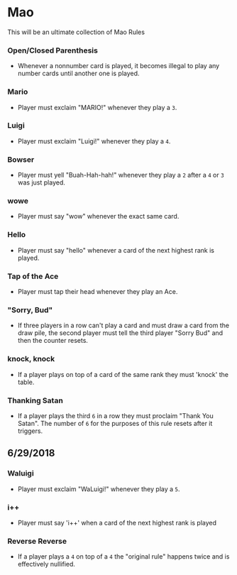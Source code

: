 # Mao
This will be an ultimate collection of Mao Rules


### Open/Closed Parenthesis
* Whenever a nonnumber card is played, it becomes illegal to play any number cards until another one is played.

### Mario
* Player must exclaim "MARIO!" whenever they play a `3`. 

### Luigi
* Player must exclaim "Luigi!" whenever they play a `4`. 

### Bowser
* Player must yell "Buah-Hah-hah!" whenever they play a `2` after a `4` or `3` was just played.

### wowe
* Player must say "wow" whenever the exact same card.

### Hello
* Player must say "hello" whenever a card of the next highest rank is played.

### Tap of the Ace
* Player must tap their head whenever they play an Ace.

### "Sorry, Bud"
* If three players in a row can't play a card and must draw a card from the draw pile, the second player must tell the third player "Sorry Bud" and then the counter resets.

### knock, knock
* If a player plays on top of a card of the same rank they must 'knock' the table.

### Thanking Satan
* If a player plays the third `6` in a row they must proclaim "Thank You Satan". The number of `6` for the purposes of this rule resets after it triggers. 

## 6/29/2018 

### Waluigi 
* Player must exclaim "WaLuigi!" whenever they play a `5`.

### i++
* Player must say 'i++' when a card of the next highest rank is played

### Reverse Reverse 
* If a player plays a `4` on top of a `4` the "original rule" happens twice and is effectively nullified.